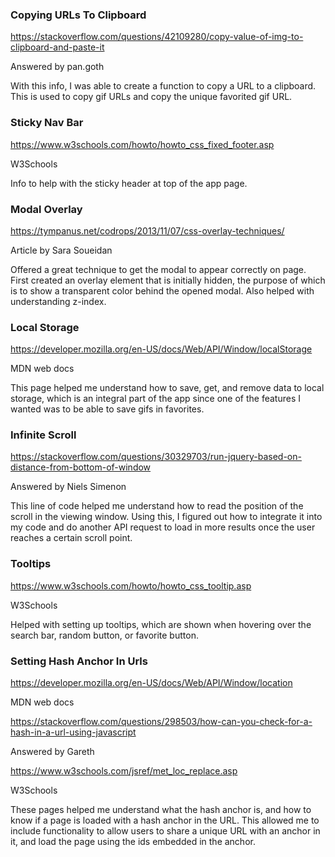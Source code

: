 ### Copying URLs To Clipboard

https://stackoverflow.com/questions/42109280/copy-value-of-img-to-clipboard-and-paste-it

Answered by pan.goth

With this info, I was able to create a function to copy a URL to a clipboard. This is used to copy gif URLs and copy the unique favorited gif URL.


### Sticky Nav Bar

https://www.w3schools.com/howto/howto_css_fixed_footer.asp

W3Schools

Info to help with the sticky header at top of the app page.


### Modal Overlay

https://tympanus.net/codrops/2013/11/07/css-overlay-techniques/

Article by Sara Soueidan

Offered a great technique to get the modal to appear correctly on page. First created an overlay element that is initially hidden, the purpose of which is to show a transparent color behind the opened modal. Also helped with understanding z-index.


### Local Storage

https://developer.mozilla.org/en-US/docs/Web/API/Window/localStorage

MDN web docs

This page helped me understand how to save, get, and remove data to local storage, which is an integral part of the app since one of the features I wanted was to be able to save gifs in favorites.


### Infinite Scroll

https://stackoverflow.com/questions/30329703/run-jquery-based-on-distance-from-bottom-of-window

Answered by Niels Simenon

This line of code helped me understand how to read the position of the scroll in the viewing window. Using this, I figured out how to integrate it into my code and do another API request to load in more results once the user reaches a certain scroll point.


### Tooltips

https://www.w3schools.com/howto/howto_css_tooltip.asp

W3Schools

Helped with setting up tooltips, which are shown when hovering over the search bar, random button, or favorite button.


### Setting Hash Anchor In Urls

https://developer.mozilla.org/en-US/docs/Web/API/Window/location

MDN web docs

https://stackoverflow.com/questions/298503/how-can-you-check-for-a-hash-in-a-url-using-javascript

Answered by Gareth

https://www.w3schools.com/jsref/met_loc_replace.asp

W3Schools

These pages helped me understand what the hash anchor is, and how to know if a page is loaded with a hash anchor in the URL. This allowed me to include functionality to allow users to share a unique URL with an anchor in it, and load the page using the ids embedded in the anchor.
